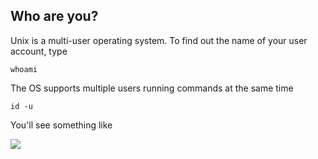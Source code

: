 ## Who are you?

Unix is a multi-user operating system. To find out the name of your user account, type

```
whoami
```

The OS supports multiple users running commands at the same time

```
id -u
```

You'll see something like

![](http://i.imgur.com/9xoRJhB.png)
